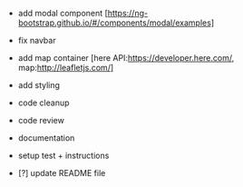 * add modal component [https://ng-bootstrap.github.io/#/components/modal/examples]
* fix navbar
* add map container [here API:https://developer.here.com/, map:http://leafletjs.com/]

* add styling
* code cleanup
* code review
* documentation

* setup test + instructions
* [?] update README file
